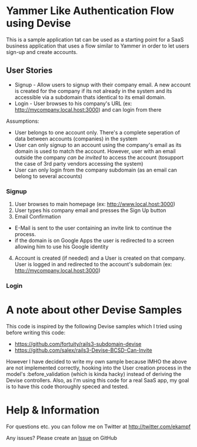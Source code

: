 # Yammer Like Authentication Flow using Devise
This is a sample application tat can be used as a starting point for a SaaS business application that uses a flow similar to Yammer
in order to let users sign-up and create accounts.

## User Stories

  * Signup - Allow users to signup with their company email. A new account is created for the company if its not already in the system and 
  its accessible via a subdomain thats identical to its email domain.
  * Login - User browses to his company's URL (ex: http://mycompany.local.host:3000) and can login from there

Assumptions:

  * User belongs to one account only. There's a complete seperation of data between accounts (companies) in the system
  * User can only signup to an account using the company's email as its domain is used to match the account. However, user with an email outside the company _can be invited_ to access the account (tosupport the case of 3rd party vendors accessing the system)
  * User can only login from the company subdomain (as an email can belong to several accounts)
  
### Signup

1. User browses to main homepage (ex: http://www.local.host:3000)
2. User types his company email and presses the Sign Up button
3. Email Confirmation 

  * E-Mail is sent to the user containing an invite link to continue the process.
  * if the domain is on Google Apps the user is redirected to a screen allowing him to use his Google identity

4. Account is created (if needed) and a User is created on that company. User is logged in and redirected to the account's subdomain (ex: http://mycompany.local.host:3000)

### Login


# A note about other Devise Samples
This code is inspired by the following Devise samples which I tried using before writing this code:
- https://github.com/fortuity/rails3-subdomain-devise
- https://github.com/salex/rails3-Devise-BCSD-Can-Invite

However I have decided to write my own sample because IMHO the above are not implemented correctly, hooking into the User creation process in the model's :before_validation (which is kinda hacky) instead of deriving the Devise controllers.
Also, as I'm using this code for a real SaaS app, my goal is to have this code thoroughly speced and tested. 

# Help & Information
For questions etc. you can follow me on Twitter at http://twitter.com/ekampf

Any issues? Please create an [Issue](https://github.com/ekampf/Yammer-like-Authentication--using-Devise-and-subdomains-/issues) on GitHub